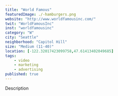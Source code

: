 ```yaml
---
title: "World Famous"
featuredImage: ./-hamburgers.png
website: "http://www.worldfamousinc.com/"
twit: "WorldFamousInc"
inst: "worldfamousinc"
category: "W"
city: "Seattle"
neighborhood: "Capitol Hill"
size: "Medium (11-40)"
location: [-122.32017423099758,47.61413402049685]
tags:
    - video
    - marketing
    - advertising
published: true
---
```


Description
